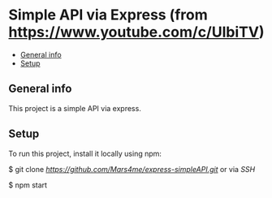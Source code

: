 # Simple API via Express (from https://www.youtube.com/c/UlbiTV)

* [General info](#general-info)
* [Setup](#setup)

## General info
This project is a simple API via express.

## Setup
To run this project, install it locally using npm:

$ git clone *https://github.com/Mars4me/express-simpleAPI.git* or via *SSH*

$ npm start 
